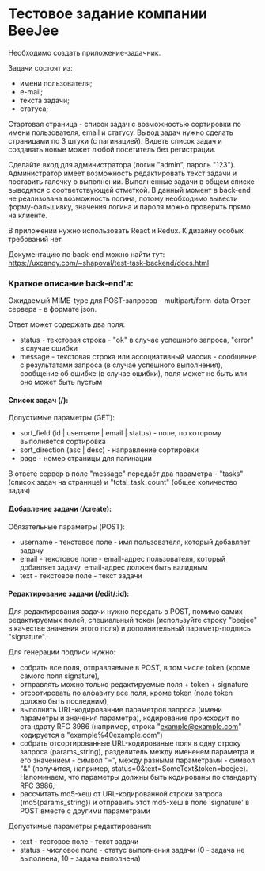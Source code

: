 # Тестовое задание компании BeeJee
Необходимо создать приложение-задачник.

Задачи состоят из:
- имени пользователя;
- е-mail;
- текста задачи;
- статуса;

Стартовая страница - список задач с возможностью сортировки по имени пользователя, email и статусу. Вывод задач нужно сделать страницами по 3 штуки (с пагинацией). Видеть список задач и создавать новые может любой посетитель без регистрации. 

Сделайте вход для администратора (логин "admin", пароль "123"). Администратор имеет возможность редактировать текст задачи и поставить галочку о выполнении. Выполненные задачи в общем списке выводятся с соответствующей отметкой. В данный момент в back-end не реализована возможность логина, потому необходимо вывести форму-фальшивку, значения логина и пароля можно проверить прямо на клиенте.

В приложении нужно использовать React и Redux. К дизайну особых требований нет.

Документацию по back-end можно найти тут: https://uxcandy.com/~shapoval/test-task-backend/docs.html

### Краткое описание back-end'а:
Ожидаемый MIME-type для POST-запросов - multipart/form-data
Ответ сервера - в формате json. 

Ответ может содержать два поля:
- status - текстовая строка - "ok" в случае успешного запроса, "error" в случае ошибки
- message - текстовая строка или ассоциативный массив - сообщение с результатами запроса (в случае успешного выполнения), сообщение об ошибке (в случае ошибки), поля может не быть или оно может быть пустым
            
#### Список задач (/):
Допустимые параметры (GET):
- sort_field (id | username | email | status) - поле, по которому выполняется сортировка
- sort_direction (asc | desc) - направление сортировки
- page - номер страницы для пагинации

В ответе сервер в поле "message" передаёт два параметра - "tasks" (список задач на странице) и "total_task_count" (общее количество задач)

#### Добавление задачи (/create):
Обязательные параметры (POST):
- username - текстовое поле - имя пользователя, который добавляет задачу
- email - текстовое поле - email-адрес пользователя, который добавляет задачу, email-адрес должен быть валидным
- text - текстовое поле - текст задачи
            
#### Редактирование задачи (/edit/:id):
Для редактирования задачи нужно передать в POST, помимо самих редактируемых полей, специальный токен (используйте строку "beejee" в качестве значения этого поля) и дополнительный параметр-подпись "signature".

Для генерации подписи нужно:
- собрать все поля, отправляемые в POST, в том числе token (кроме самого поля signature),
- отправлять можно только редактируемые поля + token + signature
- отсортировать по алфавиту все поля, кроме token (поле token должно быть последним),
- выполнить URL-кодированние параметров запроса (имени параметры и значения параметра), кодирование происходит по стандарту RFC 3986 (например, строка "example@example.com" кодируется в "example%40example.com")
- собрать отсортированные URL-кодированые поля в одну строку запроса (params_string), разделитель между имененем параметра и его значением - символ "=", между разными параметрами - символ "&" (получится, например, status=0&text=SomeText&token=beejee). Напоминаем, что параметры должны быть кодированы по стандарту RFC 3986,
- рассчитать md5-хеш от URL-кодированной строки запроса (md5(params_string)) и отправить этот md5-хеш в поле 'signature' в POST вместе с другими параметрами

Допустимые параметры редактирования:
- text - тестовое поле - текст задачи
- status - числовое поле - статус выполнения задачи (0 - задача не выполнена, 10 - задача выполнена)